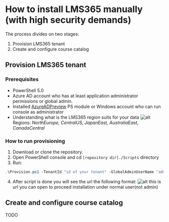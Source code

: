 # How to install LMS365 manually (with high security demands) #

The process divides on two stages:

1. Provision LMS365 tenant
2. Create and configure course catalog

## Provision LMS365 tenant ##

### Prerequisites ###

- PowerShell 5.0
- Azure AD account who has at least application administrator permissions or global admin.
- Installed [AzureADPreview](https://www.powershellgallery.com/packages/AzureADPreview/2.0.2.85) PS module or Windows account who can run console as administrator
- Understanding what is the LMS365 region suits for your data
![alt](https://i.imgur.com/VIKlWNW.png)
Regions: *NorthEurope, CentralUS, JapanEast, AustraliaEast, CanadaCentral*

### How to run provisioning ###

1. Download or clone the repository.
2. Open PowerShell console and cd `[repository dir]./Scripts` directory
3. Run:

```PowerShell
.\Provision.ps1 -TenantId "id of your tenant" -GlobalAdminUserName "admin@yourtenant.onmicrosoft.com" -Region "One above region"
```

4. After script is done you will see the url the following format:
![alt](https://i.imgur.com/D0xfhLo.png)
this is url you can open to proceed installation under normal user(not admin)

## Create and configure course catalog ##

TODO